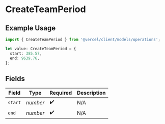 # CreateTeamPeriod

## Example Usage

```typescript
import { CreateTeamPeriod } from '@vercel/client/models/operations';

let value: CreateTeamPeriod = {
  start: 385.57,
  end: 9639.76,
};
```

## Fields

| Field   | Type     | Required           | Description |
| ------- | -------- | ------------------ | ----------- |
| `start` | _number_ | :heavy_check_mark: | N/A         |
| `end`   | _number_ | :heavy_check_mark: | N/A         |
